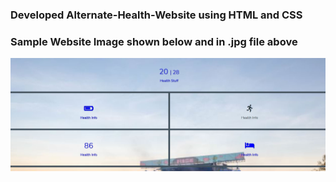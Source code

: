 ### Developed Alternate-Health-Website using HTML and CSS
### Sample Website Image shown below and in .jpg file above
![](homepage.JPG)
